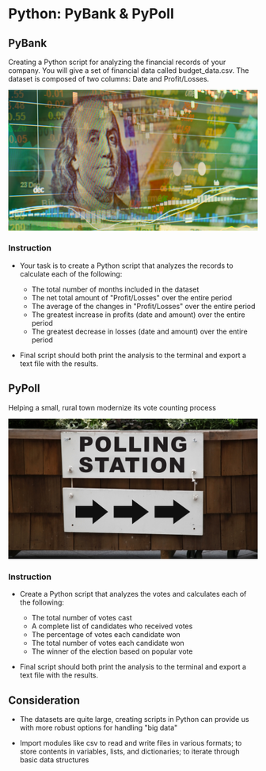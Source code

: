 # Python: PyBank & PyPoll

## PyBank

Creating a Python script for analyzing the financial records of your company. You will give a set of financial data called budget_data.csv. The dataset is composed of two columns: Date and Profit/Losses. 

<img src="PyBank.png">

### Instruction

* Your task is to create a Python script that analyzes the records to calculate each of the following:

  * The total number of months included in the dataset
  * The net total amount of "Profit/Losses" over the entire period
  * The average of the changes in "Profit/Losses" over the entire period
  * The greatest increase in profits (date and amount) over the entire period
  * The greatest decrease in losses (date and amount) over the entire period

* Final script should both print the analysis to the terminal and export a text file with the results.



## PyPoll

Helping a small, rural town modernize its vote counting process

<img src="PyPoll.png">

### Instruction

* Create a Python script that analyzes the votes and calculates each of the following:

  * The total number of votes cast
  * A complete list of candidates who received votes
  * The percentage of votes each candidate won
  * The total number of votes each candidate won
  * The winner of the election based on popular vote
  
* Final script should both print the analysis to the terminal and export a text file with the results.
  
  
## Consideration 
  
* The datasets are quite large, creating scripts in Python can provide us with more robust options for handling "big data"

* Import modules like csv to read and write files in various formats; to store contents in variables, lists, and dictionaries; to iterate through basic data structures
  
  
  
  
